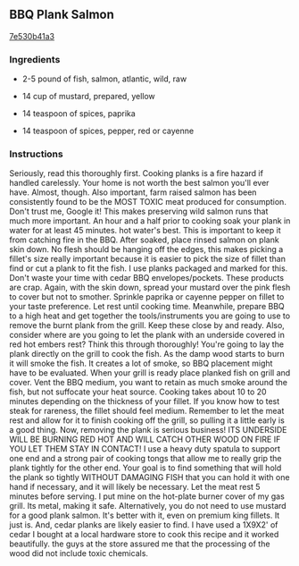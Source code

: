 ## BBQ Plank Salmon

[7e530b41a3](http://www.food.com/recipe/bbq-plank-salmon-274958)

### Ingredients

 - 2-5 pound of fish, salmon, atlantic, wild, raw

 - 14 cup of mustard, prepared, yellow

 - 14 teaspoon of spices, paprika

 - 14 teaspoon of spices, pepper, red or cayenne

### Instructions

Seriously, read this thoroughly first. Cooking planks is a fire hazard if handled carelessly. Your home is not worth the best salmon you'll ever have. Almost, though. Also important, farm raised salmon has been consistently found to be the MOST TOXIC meat produced for consumption. Don't trust me, Google it! This makes preserving wild salmon runs that much more important. An hour and a half prior to cooking soak your plank in water for at least 45 minutes. hot water's best. This is important to keep it from catching fire in the BBQ. After soaked, place rinsed salmon on plank skin down. No flesh should be hanging off the edges, this makes picking a fillet's size really important because it is easier to pick the size of fillet than find or cut a plank to fit the fish. I use planks packaged and marked for this. Don't waste your time with cedar BBQ envelopes/pockets. These products are crap. Again, with the skin down, spread your mustard over the pink flesh to cover but not to smother. Sprinkle paprika or cayenne pepper on fillet to your taste preference. Let rest until cooking time. Meanwhile, prepare BBQ to a high heat and get together the tools/instruments you are going to use to remove the burnt plank from the grill. Keep these close by and ready. Also, consider where are you going to let the plank with an underside covered in red hot embers rest? Think this through thoroughly! You're going to lay the plank directly on the grill to cook the fish. As the damp wood starts to burn it will smoke the fish. It creates a lot of smoke, so BBQ placement might have to be evaluated. When your grill is ready place planked fish on grill and cover. Vent the BBQ medium, you want to retain as much smoke around the fish, but not suffocate your heat source. Cooking takes about 10 to 20 minutes depending on the thickness of your fillet. If you know how to test steak for rareness, the fillet should feel medium. Remember to let the meat rest and allow for it to finish cooking off the grill, so pulling it a little early is a good thing. Now, removing the plank is serious business! ITS UNDERSIDE WILL BE BURNING RED HOT AND WILL CATCH OTHER WOOD ON FIRE IF YOU LET THEM STAY IN CONTACT! I use a heavy duty spatula to support one end and a strong pair of cooking tongs that allow me to really grip the plank tightly for the other end. Your goal is to find something that will hold the plank so tightly WITHOUT DAMAGING FISH that you can hold it with one hand if necessary, and it will likely be necessary. Let the meat rest 5 minutes before serving. I put mine on the hot-plate burner cover of my gas grill. Its metal, making it safe. Alternatively, you do not need to use mustard for a good plank salmon. It's better with it, even on premium king fillets. It just is. And, cedar planks are likely easier to find. I have used a 1X9X2' of cedar I bought at a local hardware store to cook this recipe and it worked beautifully. the guys at the store assured me that the processing of the wood did not include toxic chemicals.